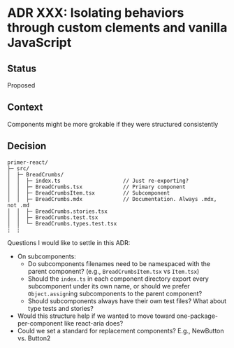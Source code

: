 # ADR XXX: Isolating behaviors through custom clements and vanilla JavaScript

## Status

Proposed

## Context

Components might be more grokable if they were structured consistently

## Decision

```
primer-react/
├─ src/
│  ├─ BreadCrumbs/
│  │  ├─ index.ts                    // Just re-exporting?
│  │  ├─ BreadCrumbs.tsx             // Primary component
│  │  ├─ BreadCrumbsItem.tsx         // Subcomponent
│  │  ├─ BreadCrumbs.mdx             // Documentation. Always .mdx, not .md
│  │  ├─ BreadCrumbs.stories.tsx
│  │  ├─ BreadCrumbs.test.tsx
│  │  └─ BreadCrumbs.types.test.tsx
┆  ┆
```

Questions I would like to settle in this ADR:

- On subcomponents:
  - Do subcomponents filenames need to be namespaced with the parent component? (e.g., `BreadCrumbsItem.tsx` vs `Item.tsx`)
  - Should the `index.ts` in each component directory export every subcomponent under its own name, or should we prefer `Object.assign`ing subcomponents to the parent component?
  - Should subcomponents always have their own test files? What about type tests and stories?
- Would this structure help if we wanted to move toward one-package-per-component like react-aria does?
- Could we set a standard for replacement components? E.g., NewButton vs. Button2
